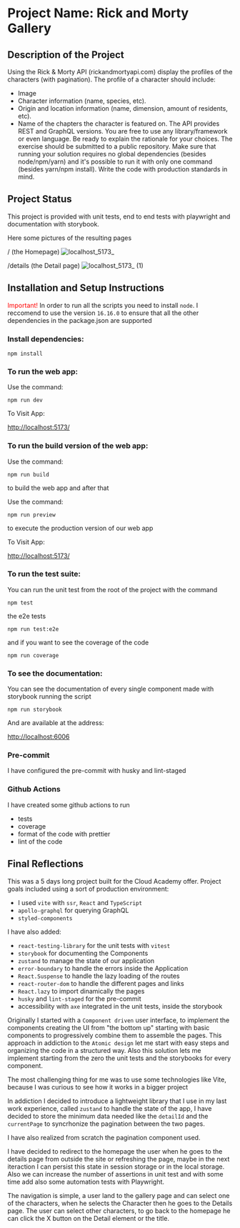 # Project Name: Rick and Morty Gallery

## Description of the Project

Using the Rick & Morty API (rickandmortyapi.com) display the profiles of the characters (with
pagination).
The profile of a character should include:

- Image
- Character information (name, species, etc).
- Origin and location information (name, dimension, amount of residents, etc).
- Name of the chapters the character is featured on.
  The API provides REST and GraphQL versions.
  You are free to use any library/framework or even language. Be ready to explain the rationale
  for your choices.
  The exercise should be submitted to a public repository. Make sure that running your solution
  requires no global dependencies (besides node/npm/yarn) and it's possible to run it with only
  one command (besides yarn/npm install).
  Write the code with production standards in mind.

## Project Status

This project is provided with unit tests, end to end tests with playwright and documentation with storybook.

Here some pictures of the resulting pages

/ (the Homepage)
![localhost_5173_](https://github.com/simotae14/rick-and-morty-gallery/assets/2589748/d5d65c0c-360f-4c70-9fc1-f7de3b48c65b)

/details (the Detail page)
![localhost_5173_ (1)](https://github.com/simotae14/rick-and-morty-gallery/assets/2589748/188aed72-06c5-4075-aa39-7dafc053194c)

## Installation and Setup Instructions

<span style="color:red"> Important! </span>
In order to run all the scripts you need to install `node`. I reccomend to use the version `16.16.0` to ensure that all the other dependencies in the package.json are supported

### Install dependencies:

`npm install`

### To run the web app:

Use the command:

`npm run dev`

To Visit App:

[http://localhost:5173/](http://localhost:5173/)

### To run the build version of the web app:

Use the command:

`npm run build`

to build the web app
and after that

Use the command:

`npm run preview`

to execute the production version of our web app

To Visit App:

[http://localhost:5173/](http://localhost:5173/)

### To run the test suite:

You can run the unit test from the root of the project with the command

`npm test`

the e2e tests

`npm run test:e2e`

and if you want to see the coverage of the code

`npm run coverage`

### To see the documentation:

You can see the documentation of every single component made with storybook running the script

`npm run storybook`

And are available at the address:

[http://localhost:6006](http://localhost:6006)

### Pre-commit

I have configured the pre-commit with husky and lint-staged

### Github Actions

I have created some github actions to run

- tests
- coverage
- format of the code with prettier
- lint of the code

## Final Reflections

This was a 5 days long project built for the Cloud Academy offer. Project goals included using a sort of production environment:

- I used `vite` with `ssr`, `React` and `TypeScript`
- `apollo-graphql` for querying GraphQL
- `styled-components`

I have also added:

- `react-testing-library` for the unit tests with `vitest`
- `storybook` for documenting the Components
- `zustand` to manage the state of our application
- `error-boundary` to handle the errors inside the Application
- `React.Suspense` to handle the lazy loading of the routes
- `react-router-dom` to handle the different pages and links
- `React.lazy` to import dinamically the pages
- `husky` and `lint-staged` for the pre-commit
- accessibility with `axe` integrated in the unit tests, inside the storybook

Originally I started with a `Component driven` user interface, to implement the components creating the UI from "the bottom up" starting with basic components to progressively combine them to assemble the pages. This approach in addiction to the `Atomic design` let me start with easy steps and organizing the code in a structured way.
Also this solution lets me implement starting from the zero the unit tests and the storybooks for every component.

The most challenging thing for me was to use some technologies like Vite, because I was curious to see how it works in a bigger project

In addiction I decided to introduce a lightweight library that I use in my last work experience, called `zustand` to handle the state of the app, I have decided to store the minimum data needed like the `detailId` and the `currentPage` to syncrhonize the pagination between the two pages.

I have also realized from scratch the pagination component used.

I have decided to redirect to the homepage the user when he goes to the details page from outside the site or refreshing the page, maybe in the next iteraction I can persist this state in session storage or in the local storage.
Also we can increase the number of assertions in unit test and with some time add also some automation tests with Playwright.

The navigation is simple, a user land to the gallery page and can select one of the characters, when he selects the Character then he goes to the Details page. The user can select other characters, to go back to the homepage he can click the X button on the Detail element or the title.
